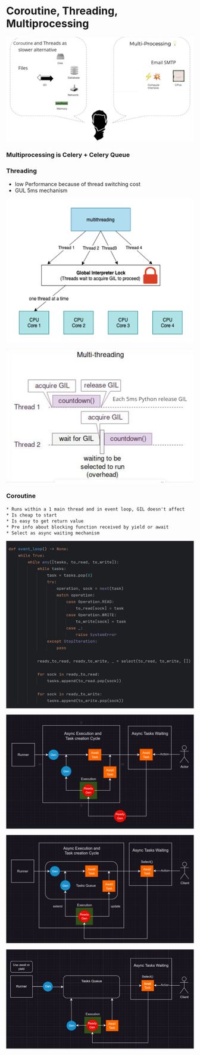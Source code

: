 # Coroutine, Threading, Multiprocessing

![total.png](images/total.png)

### Multiprocessing is Celery + Celery Queue

### Threading
   * low Performance because of thread switching cost
   * GUL 5ms mechanism

![thread-1.png](images/thread-1.png)

![thread-2.png](images/thread-2.png)

### Coroutine 
    * Runs within a 1 main thread and in event loop, GIL doesn't affect
    * Is cheap to start
    * Is easy to get return value
    * Pre info about blocking function received by yield or await
    * Select as async waiting mechanism 

![coroutine_cycle_code.png](images/coroutine_cycle_code.png)

![coroutine_cycle_1.png](images/coroutine_cycle_1.png)

![coroutine_cycle_2.png](images/coroutine_cycle_2.png)

![coroutine_cycle_3.png](images/coroutine_cycle_3.png)
